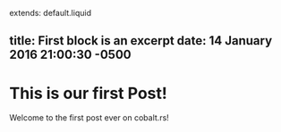 extends: default.liquid

title: First block is an excerpt
date: 14 January 2016 21:00:30 -0500
---

# This is our first Post!

Welcome to the first post ever on cobalt.rs!
